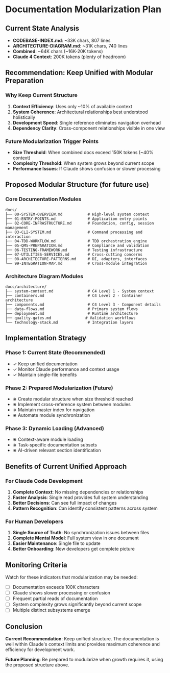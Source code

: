<!--
title: [Documentation Modularization Plan - Documentation]
tags: [Documentation, Structure, Planning]
provides: [Modularization Strategy, Thresholds, Proposed Structure]
requires: [docs/index/CODEBASE-INDEX.md, docs/index/ARCHITECTURE-DIAGRAM.md]
description: [Plan for modularizing documentation when size/complexity thresholds are reached]
-->

# Documentation Modularization Plan

## Current State Analysis

- **CODEBASE-INDEX.md**: ~33K chars, 807 lines
- **ARCHITECTURE-DIAGRAM.md**: ~31K chars, 740 lines  
- **Combined**: ~64K chars (~16K-20K tokens)
- **Claude 4 Context**: 200K tokens (plenty of headroom)

## Recommendation: Keep Unified with Modular Preparation

### Why Keep Current Structure

1. **Context Efficiency**: Uses only ~10% of available context
2. **System Coherence**: Architectural relationships best understood holistically
3. **Development Speed**: Single reference eliminates navigation overhead
4. **Dependency Clarity**: Cross-component relationships visible in one view

### Future Modularization Trigger Points

- **Size Threshold**: When combined docs exceed 150K tokens (~40% context)
- **Complexity Threshold**: When system grows beyond current scope
- **Performance Issues**: If Claude shows confusion or slower processing

## Proposed Modular Structure (for future use)

### Core Documentation Modules

``` filesystem
docs/
├── 00-SYSTEM-OVERVIEW.md           # High-level system context
├── 01-ENTRY-POINTS.md              # Application entry points
├── 02-CORE-INFRASTRUCTURE.md       # Foundation, config, session management
├── 03-CLI-SYSTEM.md                # Command processing and interaction
├── 04-TDD-WORKFLOW.md              # TDD orchestration engine
├── 05-QMS-PREPARATION.md           # Compliance and validation
├── 06-TESTING-FRAMEWORK.md         # Testing infrastructure
├── 07-UTILITIES-SERVICES.md        # Cross-cutting concerns
├── 08-ARCHITECTURE-PATTERNS.md     # DI, adapters, interfaces
└── 99-INTEGRATION-MAP.md           # Cross-module integration
```

### Architecture Diagram Modules

```filesystem
docs/architecture/
├── system-context.md               # C4 Level 1 - System context
├── containers.md                   # C4 Level 2 - Container architecture  
├── components.md                   # C4 Level 3 - Component details
├── data-flows.md                   # Primary system flows
├── deployment.md                   # Runtime architecture
├── quality-gates.md               # Validation workflows
└── technology-stack.md             # Integration layers
```

## Implementation Strategy

### Phase 1: Current State (Recommended)

- ✓ Keep unified documentation
- ✓ Monitor Claude performance and context usage
- ✓ Maintain single-file benefits

### Phase 2: Prepared Modularization (Future)

- ⋇ Create modular structure when size threshold reached
- ⋇ Implement cross-reference system between modules  
- ⋇ Maintain master index for navigation
- ⋇ Automate module synchronization

### Phase 3: Dynamic Loading (Advanced)

- ⋇ Context-aware module loading
- ⋇ Task-specific documentation subsets
- ⋇ AI-driven relevant section identification

## Benefits of Current Unified Approach

### For Claude Code Development

1. **Complete Context**: No missing dependencies or relationships
2. **Faster Analysis**: Single read provides full system understanding
3. **Better Decisions**: Can see full impact of changes
4. **Pattern Recognition**: Can identify consistent patterns across system

### For Human Developers

1. **Single Source of Truth**: No synchronization issues between files
2. **Complete Mental Model**: Full system view in one document
3. **Easier Maintenance**: Single file to update
4. **Better Onboarding**: New developers get complete picture

## Monitoring Criteria

Watch for these indicators that modularization may be needed:

- [ ] Documentation exceeds 100K characters
- [ ] Claude shows slower processing or confusion
- [ ] Frequent partial reads of documentation
- [ ] System complexity grows significantly beyond current scope
- [ ] Multiple distinct subsystems emerge

## Conclusion

**Current Recommendation**: Keep unified structure. The documentation is well within Claude's context limits and provides maximum coherence and efficiency for development work.

**Future Planning**: Be prepared to modularize when growth requires it, using the proposed structure above.
